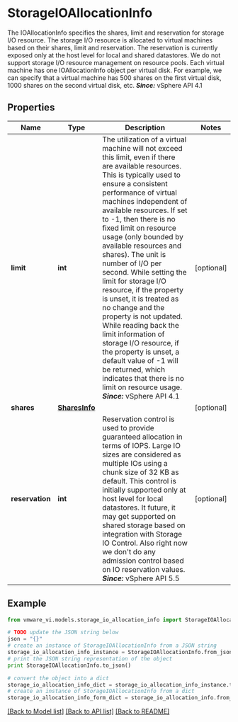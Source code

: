 # StorageIOAllocationInfo

The IOAllocationInfo specifies the shares, limit and reservation for storage I/O resource.  The storage I/O resource is allocated to virtual machines based on their shares, limit and reservation. The reservation is currently exposed only at the host level for local and shared datastores. We do not support storage I/O resource management on resource pools.  Each virtual machine has one IOAllocationInfo object per virtual disk. For example, we can specify that a virtual machine has 500 shares on the first virtual disk, 1000 shares on the second virtual disk, etc.  ***Since:*** vSphere API 4.1 

## Properties
Name | Type | Description | Notes
------------ | ------------- | ------------- | -------------
**limit** | **int** | The utilization of a virtual machine will not exceed this limit, even if there are available resources.  This is typically used to ensure a consistent performance of virtual machines independent of available resources. If set to -1, then there is no fixed limit on resource usage (only bounded by available resources and shares). The unit is number of I/O per second. While setting the limit for storage I/O resource, if the property is unset, it is treated as no change and the property is not updated. While reading back the limit information of storage I/O resource, if the property is unset, a default value of -1 will be returned, which indicates that there is no limit on resource usage.  ***Since:*** vSphere API 4.1  | [optional] 
**shares** | [**SharesInfo**](SharesInfo.md) |  | [optional] 
**reservation** | **int** | Reservation control is used to provide guaranteed allocation in terms of IOPS.  Large IO sizes are considered as multiple IOs using a chunk size of 32 KB as default. This control is initially supported only at host level for local datastores. It future, it may get supported on shared storage based on integration with Storage IO Control. Also right now we don&#39;t do any admission control based on IO reservation values.  ***Since:*** vSphere API 5.5  | [optional] 

## Example

```python
from vmware_vi.models.storage_io_allocation_info import StorageIOAllocationInfo

# TODO update the JSON string below
json = "{}"
# create an instance of StorageIOAllocationInfo from a JSON string
storage_io_allocation_info_instance = StorageIOAllocationInfo.from_json(json)
# print the JSON string representation of the object
print StorageIOAllocationInfo.to_json()

# convert the object into a dict
storage_io_allocation_info_dict = storage_io_allocation_info_instance.to_dict()
# create an instance of StorageIOAllocationInfo from a dict
storage_io_allocation_info_form_dict = storage_io_allocation_info.from_dict(storage_io_allocation_info_dict)
```
[[Back to Model list]](../README.md#documentation-for-models) [[Back to API list]](../README.md#documentation-for-api-endpoints) [[Back to README]](../README.md)


